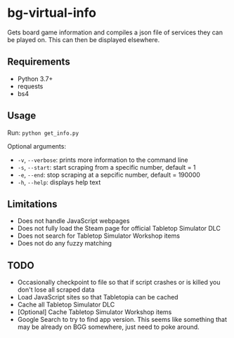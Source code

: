# bg-virtual-info

Gets board game information and compiles a json file of services they can be played on. This can then be displayed elsewhere.

## Requirements

- Python 3.7+
- requests
- bs4

## Usage

Run: `python get_info.py`

Optional arguments:
- `-v`, `--verbose`: prints more information to the command line
- `-s`, `--start`: start scraping from a specific number, default = 1
- `-e`, `--end`: stop scraping at a sepcific number, default = 190000
- `-h`, `--help`: displays help text

## Limitations

- Does not handle JavaScript webpages
- Does not fully load the Steam page for official Tabletop Simulator DLC
- Does not search for Tabletop Simulator Workshop items
- Does not do any fuzzy matching

## TODO

- Occasionally checkpoint to file so that if script crashes or is killed you don't lose all scraped data
- Load JavaScript sites so that Tabletopia can be cached
- Cache all Tabletop Simulator DLC
- [Optional] Cache Tabletop Simulator Workshop items
- Google Search to try to find app version. This seems like something that may be already on BGG somewhere, just need to poke around.
